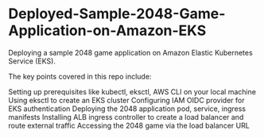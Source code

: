 # Deployed-Sample-2048-Game-Application-on-Amazon-EKS
Deploying a sample 2048 game application on Amazon Elastic Kubernetes Service (EKS).

The key points covered in this repo include:

Setting up prerequisites like kubectl, eksctl, AWS CLI on your local machine
Using eksctl to create an EKS cluster
Configuring IAM OIDC provider for EKS authentication
Deploying the 2048 application pod, service, ingress manifests
Installing ALB ingress controller to create a load balancer and route external traffic
Accessing the 2048 game via the load balancer URL
